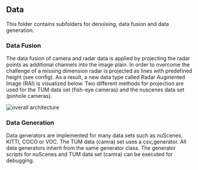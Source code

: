 ## Data 
This folder contains subfolders for denoising, data fusion and data generation.

### Data Fusion
The data fusion of camera and radar data is applied by projecting the radar points as additional channels into the image plain.
In order to overcome the challenge of a missing dimension radar is projected as lines with predefined height (see config).
As a result, a new data type called Radar Augmented Image (RAI) is visualized below. Two different methods for projection are used for the TUM data set (fish-eye cameras) and the nuscenes data set (pinhole cameras).

![overall architecture](/crfnet/images/RAI_TUM.png)

### Data Generation
Data generators are implemented for many data sets such as nuScenes, KITTI, COCO or VOC. The TUM data (camra) set uses a csv_generator. All data generators inherit from the same generator class.
The generator scripts for nuScenes and TUM data set (camra) can be executed for debugging.
